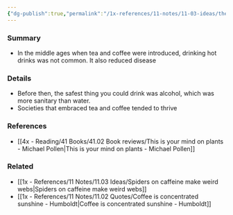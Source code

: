 ```yaml
---
{"dg-publish":true,"permalink":"/1x-references/11-notes/11-03-ideas/the-exotic-idea-of-drinking-hot-beverages-reduced-disease/","title":"The exotic idea of drinking hot beverages reduced disease","created":"2023-08-01T20:48:42.096+03:00","updated":"2024-02-14T20:18:22.296+03:00"}
---
```



### Summary
- In the middle ages when tea and coffee were introduced, drinking hot drinks was not common. It also reduced disease

### Details
- Before then, the safest thing you could drink was alcohol, which was more sanitary than water.
- Societies that embraced tea and coffee tended to thrive

### References
- [[4x - Reading/41 Books/41.02 Book reviews/This is your mind on plants - Michael Pollen\|This is your mind on plants - Michael Pollen]]

### Related
- [[1x - References/11 Notes/11.03 Ideas/Spiders on caffeine make weird webs\|Spiders on caffeine make weird webs]]
- [[1x - References/11 Notes/11.02 Quotes/Coffee is concentrated sunshine - Humboldt\|Coffee is concentrated sunshine - Humboldt]]